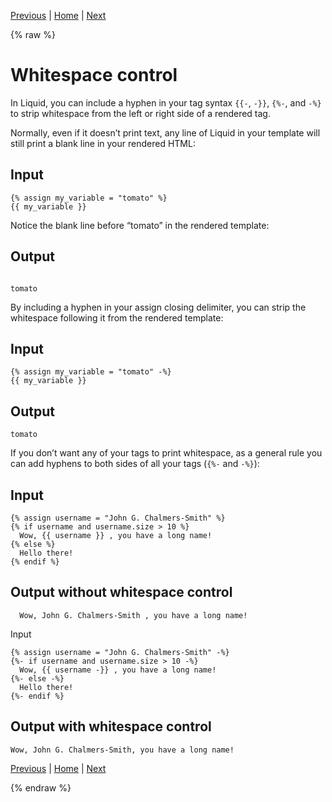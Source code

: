 [Previous](expressions-in-workflows.md) | [Home](README.md) | [Next](control-flow.md)

{% raw %}
# Whitespace control

In Liquid, you can include a hyphen in your tag syntax ```{{-```, ```-}}```, ```{%-```, and ```-%}``` to strip whitespace from the left or right side of a rendered tag.

Normally, even if it doesn’t print text, any line of Liquid in your template will still print a blank line in your rendered HTML:

## Input

```liquid
{% assign my_variable = "tomato" %}
{{ my_variable }}
```

Notice the blank line before “tomato” in the rendered template:

## Output

```

tomato
```

By including a hyphen in your assign closing delimiter, you can strip the whitespace following it from the rendered template:

## Input

```liquid
{% assign my_variable = "tomato" -%}
{{ my_variable }}
```

## Output

```
tomato
```

If you don’t want any of your tags to print whitespace, as a general rule you can add hyphens to both sides of all your tags (```{%-``` and ```-%}```):

## Input

```liquid
{% assign username = "John G. Chalmers-Smith" %}
{% if username and username.size > 10 %}
  Wow, {{ username }} , you have a long name!
{% else %}
  Hello there!
{% endif %}
```

## Output without whitespace control



```  Wow, John G. Chalmers-Smith , you have a long name!```

Input

```liquid
{% assign username = "John G. Chalmers-Smith" -%}
{%- if username and username.size > 10 -%}
  Wow, {{ username -}} , you have a long name!
{%- else -%}
  Hello there!
{%- endif %}
```

## Output with whitespace control

```Wow, John G. Chalmers-Smith, you have a long name!```

[Previous](expressions-in-workflows.md) | [Home](README.md) | [Next](control-flow.md)

{% endraw %}
